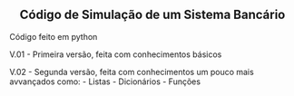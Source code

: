 <h2 align="center">Código de Simulação de um Sistema Bancário</h2>

<p> Código feito em python</p>

<p> V.01 - Primeira versão, feita com conhecimentos básicos</p>
<p> V.02 - Segunda versão, feita com conhecimentos um pouco mais avvançados como:
  - Listas
  - Dicionários
  - Funções
</p>
